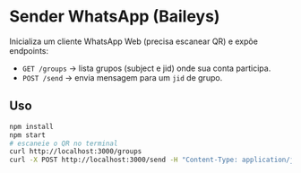 # Sender WhatsApp (Baileys)

Inicializa um cliente WhatsApp Web (precisa escanear QR) e expõe endpoints:

- `GET /groups` → lista grupos (subject e jid) onde sua conta participa.
- `POST /send`  → envia mensagem para um `jid` de grupo.

## Uso
```bash
npm install
npm start
# escaneie o QR no terminal
curl http://localhost:3000/groups
curl -X POST http://localhost:3000/send -H "Content-Type: application/json" -d '{"jid":"<ID>@g.us","message":"Olá grupo!"}'
```
